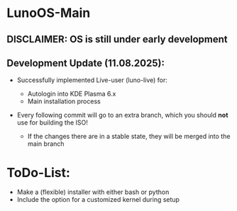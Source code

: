 # LunoOS-Main

## DISCLAIMER: OS is still under early development

## Development Update (11.08.2025):
  - Successfully implemented Live-user (luno-live) for:
      - Autologin into KDE Plasma 6.x
      - Main installation process

  - Every following commit will go to an extra branch, which you should **not** use for building     the ISO!
      - If the changes there are in a stable state, they will be merged into the main branch

# ToDo-List:
  - Make a (flexible) installer with either bash or python
  - Include the option for a customized kernel during setup
